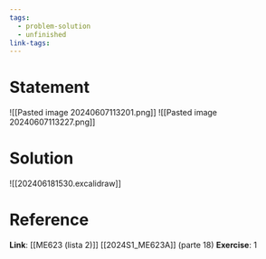 ```yaml
---
tags:
  - problem-solution
  - unfinished
link-tags:
---
```

# Statement 
![[Pasted image 20240607113201.png]]
![[Pasted image 20240607113227.png]]
# Solution
![[202406181530.excalidraw]]

# Reference
**Link**: [[ME623 (lista 2)]] [[2024S1_ME623A]] (parte 18)
**Exercise**: 1
